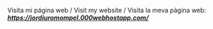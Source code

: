 Visita mi página web / Visit my website / Visita la meva pàgina web:
<br>
<i><b>https://jordiuromompel.000webhostapp.com/</b></i>
